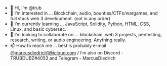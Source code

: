 - 👋 Hi, I’m @trub
- 👀 I’m interested in ... Blockchain, audio, bounties/CTFs/wargames, and full stack web 3 development. (not in any order)
- 🌱 I’m currently learning ... JavaScript, Solidity, Python, HTML, CSS, Linux, and basic cybersec.
- 💞️ I’m looking to collaborate on ... blockchain, web 3 projects, pentesting, research, writing, or audio engineering. Anything really.
- 📫 How to reach me ... best is probably e-mail @marcusdiedrich1@icloud.com / i'm also on Discord - TRUBDUBZ#4053 and Telegram - MarcusDiedrich
<!---
TRUBDUBZ/TRUBDUBZ is a ✨ special ✨ repository because its `README.md` (this file) appears on your GitHub profile.
You can click the Preview link to take a look at your changes.
---!>
